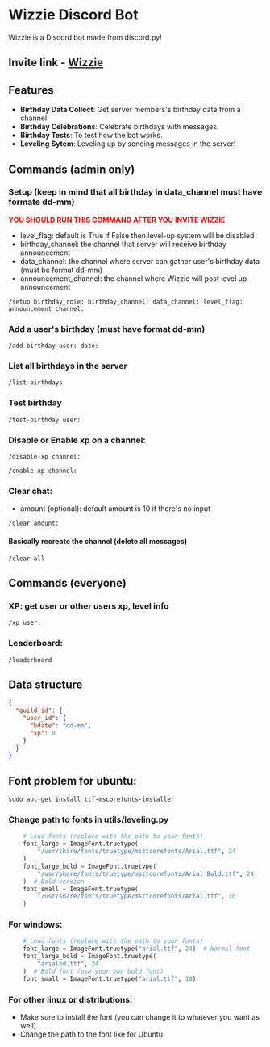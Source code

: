 # Wizzie Discord Bot

Wizzie is a Discord bot made from discord.py!

## Invite link - [Wizzie](https://discord.com/oauth2/authorize?client_id=1171940876382130206&permissions=8&integration_type=0&scope=bot)

## Features

- **Birthday Data Collect**: Get server members's birthday data from a channel.
- **Birthday Celebrations**: Celebrate birthdays with messages.
- **Birthday Tests**: To test how the bot works.
- **Leveling Sytem**: Leveling up by sending messages in the server!

## Commands (admin only)

### Setup (keep in mind that all birthday in data_channel must have formate dd-mm)

**<span style="color:red">YOU SHOULD RUN THIS COMMAND AFTER YOU INVITE WIZZIE</span>**

- level_flag: default is True if False then level-up system will be disabled
- birthday_channel: the channel that server will receive birthday announcement
- data_channel: the channel where server can gather user's birthday data (must be format dd-mm)
- announcement_channel: the channel where Wizzie will post level up announcement

```
/setup birthday_role: birthday_channel: data_channel: level_flag: announcement_channel:
```

### Add a user's birthday (must have format dd-mm)

```
/add-birthday user: date:
```

### List all birthdays in the server

```
/list-birthdays
```

### Test birthday

```
/test-birthday user:
```

### Disable or Enable xp on a channel:

```
/disable-xp channel:
```

```
/enable-xp channel:
```

### Clear chat:

- amount (optional): default amount is 10 if there's no input

```
/clear amount:
```

#### Basically recreate the channel (delete all messages)

```
/clear-all
```

## Commands (everyone)

### XP: get user or other users xp, level info

```
/xp user:
```

### Leaderboard:

```
/leaderboard
```

## Data structure

```json
{
  "guild_id": {
    "user_id": {
      "bdate": "dd-mm",
      "xp": 0
    }
  }
}
```

## Font problem for ubuntu:

```
sudo apt-get install ttf-mscorefonts-installer
```

### Change path to fonts in utils/leveling.py

```python
    # Load fonts (replace with the path to your fonts)
    font_large = ImageFont.truetype(
        "/usr/share/fonts/truetype/msttcorefonts/Arial.ttf", 24
    )
    font_large_bold = ImageFont.truetype(
        "/usr/share/fonts/truetype/msttcorefonts/Arial_Bold.ttf", 24
    )  # Bold version
    font_small = ImageFont.truetype(
        "/usr/share/fonts/truetype/msttcorefonts/Arial.ttf", 18
    )
```

### For windows:

```python
    # Load fonts (replace with the path to your fonts)
    font_large = ImageFont.truetype("arial.ttf", 24)  # Normal font
    font_large_bold = ImageFont.truetype(
        "arialbd.ttf", 24
    )  # Bold font (use your own bold font)
    font_small = ImageFont.truetype("arial.ttf", 18)
```

### For other linux or distributions:

- Make sure to install the font (you can change it to whatever you want as well)
- Change the path to the font like for Ubuntu
